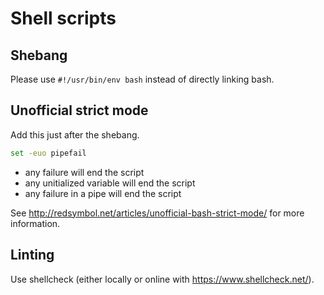 # Shell scripts

## Shebang

Please use `#!/usr/bin/env bash` instead of directly linking bash.

## Unofficial strict mode

Add this just after the shebang.

```sh
set -euo pipefail
```

- any failure will end the script
- any unitialized variable will end the script
- any failure in a pipe will end the script

See <http://redsymbol.net/articles/unofficial-bash-strict-mode/> for more information.


## Linting

Use shellcheck (either locally or online with <https://www.shellcheck.net/>).